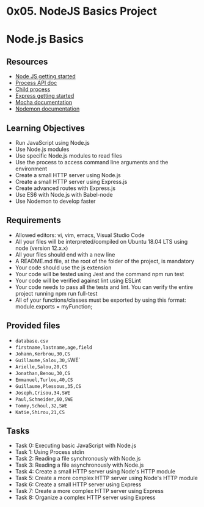 # 0x05. NodeJS Basics Project

# Node.js Basics

## Resources
- [Node JS getting started](https://nodejs.org/en/docs/guides/getting-started-guide/)
- [Process API doc](https://nodejs.org/api/process.html)
- [Child process](https://nodejs.org/api/child_process.html)
- [Express getting started](https://expressjs.com/en/starter/installing.html)
- [Mocha documentation](https://mochajs.org/)
- [Nodemon documentation](https://nodemon.io/)

## Learning Objectives
- Run JavaScript using Node.js
- Use Node.js modules
- Use specific Node.js modules to read files
- Use the process to access command line arguments and the environment
- Create a small HTTP server using Node.js
- Create a small HTTP server using Express.js
- Create advanced routes with Express.js
- Use ES6 with Node.js with Babel-node
- Use Nodemon to develop faster

## Requirements
- Allowed editors: vi, vim, emacs, Visual Studio Code
- All your files will be interpreted/compiled on Ubuntu 18.04 LTS using node (version 12.x.x)
- All your files should end with a new line
- A README.md file, at the root of the folder of the project, is mandatory
- Your code should use the js extension
- Your code will be tested using Jest and the command npm run test
- Your code will be verified against lint using ESLint
- Your code needs to pass all the tests and lint. You can verify the entire project running npm run full-test
- All of your functions/classes must be exported by using this format: module.exports = myFunction;

## Provided files
- `database.csv`
- `firstname,lastname,age,field`
- `Johann,Kerbrou,30,CS`
- `Guillaume,Salou,30,S`WE`
- `Arielle,Salou,20,CS`
- `Jonathan,Benou,30,CS`
- `Emmanuel,Turlou,40,CS`
- `Guillaume,Plessous,35,CS`
- `Joseph,Crisou,34,SWE`
- `Paul,Schneider,60,SWE`
- `Tommy,Schoul,32,SWE`
- `Katie,Shirou,21,CS`

## Tasks
- Task 0: Executing basic JavaScript with Node.js
- Task 1: Using Process stdin
- Task 2: Reading a file synchronously with Node.js
- Task 3: Reading a file asynchronously with Node.js
- Task 4: Create a small HTTP server using Node's HTTP module
- Task 5: Create a more complex HTTP server using Node's HTTP module
- Task 6: Create a small HTTP server using Express
- Task 7: Create a more complex HTTP server using Express
- Task 8: Organize a complex HTTP server using Express




